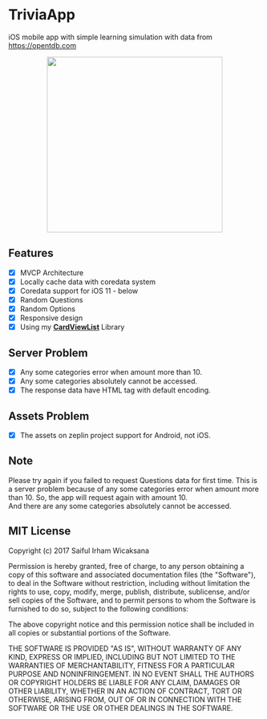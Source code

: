 # TriviaApp
iOS mobile app with simple learning simulation with data from https://opentdb.com

<p align="center">
<img width="350" src="https://github.com/icaksama/TriviaApp/blob/master/TriviaAppPreview.gif?raw=true">
</p>

## Features
- [x] MVCP Architecture
- [x] Locally cache data with coredata system
- [x] Coredata support for iOS 11 - below
- [x] Random Questions
- [x] Random Options
- [x] Responsive design
- [x] Using my <a href="https://github.com/icaksama/CardViewList" target="_blank"><b>CardViewList</b></a> Library

## Server Problem
- [x] Any some categories error when amount more than 10.
- [x] Any some categories absolutely cannot be accessed.
- [x] The response data have HTML tag with default encoding.

## Assets Problem
- [x] The assets on zeplin project support for Android, not iOS.

## Note
Please try again if you failed to request Questions data for first time. This is a server problem because of any some categories error when amount more than 10. So, the app will request again with amount 10.<br>
And there are any some categories absolutely cannot be accessed.

## MIT License

Copyright (c) 2017 Saiful Irham Wicaksana

Permission is hereby granted, free of charge, to any person obtaining a copy
of this software and associated documentation files (the "Software"), to deal
in the Software without restriction, including without limitation the rights
to use, copy, modify, merge, publish, distribute, sublicense, and/or sell
copies of the Software, and to permit persons to whom the Software is
furnished to do so, subject to the following conditions:

The above copyright notice and this permission notice shall be included in all
copies or substantial portions of the Software.

THE SOFTWARE IS PROVIDED "AS IS", WITHOUT WARRANTY OF ANY KIND, EXPRESS OR
IMPLIED, INCLUDING BUT NOT LIMITED TO THE WARRANTIES OF MERCHANTABILITY,
FITNESS FOR A PARTICULAR PURPOSE AND NONINFRINGEMENT. IN NO EVENT SHALL THE
AUTHORS OR COPYRIGHT HOLDERS BE LIABLE FOR ANY CLAIM, DAMAGES OR OTHER
LIABILITY, WHETHER IN AN ACTION OF CONTRACT, TORT OR OTHERWISE, ARISING FROM,
OUT OF OR IN CONNECTION WITH THE SOFTWARE OR THE USE OR OTHER DEALINGS IN THE
SOFTWARE.
